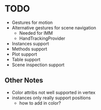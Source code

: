 # TODO

- Gestures for motion
- Alternative gestures for scene navigation
    - Needed for IMM
    - HandTrackingProvider
- Instances support
- Methods support
- Plot support
- Table support
- Scene inspection support


## Other Notes

- Color attribs not well supported in vertex
- instances only really support positions
    - how to add in color?
